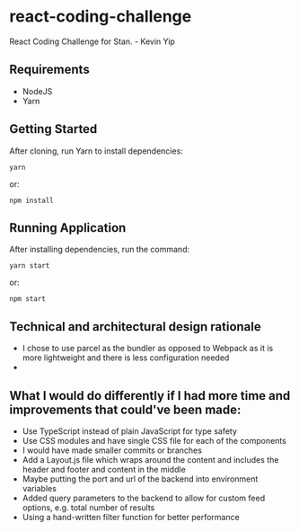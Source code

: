 # react-coding-challenge

React Coding Challenge for Stan. - Kevin Yip

## Requirements

-   NodeJS
-   Yarn

## Getting Started

After cloning, run Yarn to install dependencies:

    yarn

or:

    npm install

## Running Application

After installing dependencies, run the command:

    yarn start

or:

    npm start

## Technical and architectural design rationale

-   I chose to use parcel as the bundler as opposed to Webpack as it is more lightweight and there is less configuration needed
-

## What I would do differently if I had more time and improvements that could've been made:

-   Use TypeScript instead of plain JavaScript for type safety
-   Use CSS modules and have single CSS file for each of the components
-   I would have made smaller commits or branches
-   Add a Layout.js file which wraps around the content and includes the header and footer and content in the middle
-   Maybe putting the port and url of the backend into environment variables
-   Added query parameters to the backend to allow for custom feed options, e.g. total number of results
-   Using a hand-written filter function for better performance
